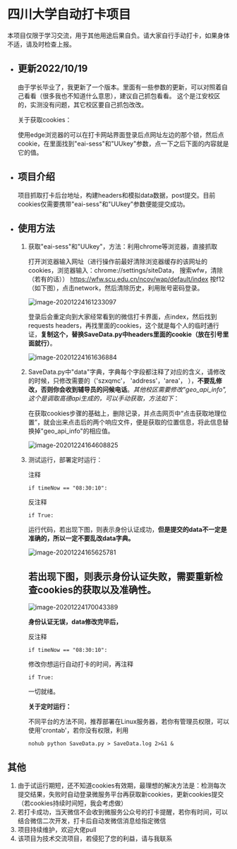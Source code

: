 # 四川大学自动打卡项目

本项目仅限于学习交流，用于其他用途后果自负。请大家自行手动打卡，如果身体不适，请及时检查上报。
- ## 更新2022/10/19
  由于学长毕业了，我更新了一个版本。里面有一些参数的更新，可以对照着自己看看（很多我也不知道什么意思），建议自己抓包看看。
  这个是江安校区的，实测没有问题，其它校区要自己抓包改改。
  
  关于获取cookies：
  
  使用edge浏览器的可以在打卡网站界面登录后点网址左边的那个锁，然后点cookie，在里面找到"eai-sess"和"UUkey"参数，点一下之后下面的内容就是它的值。

- ## 项目介绍

  项目抓取打卡后台地址，构建headers和模拟data数据，post提交。目前cookies仅需要携带"eai-sess"和"UUkey"参数便能提交成功。

- ## 使用方法

  1. 获取"eai-sess"和"UUkey"，方法：利用chrome等浏览器，直接抓取

     打开浏览器输入网址（进行操作前最好清除浏览器缓存的该网址的cookies，浏览器输入：chrome://settings/siteData， 搜索wfw，清除（若有的话））
     https://wfw.scu.edu.cn/ncov/wap/default/index
     按f12（如下图），点击network，然后清除历史，利用账号密码登录。

     ![image-20201224161233097](https://github.com/wangyufei2969/ScuDaKa/blob/main/image-20201224161233097.png)

     登录后会重定向到大家经常看到的微信打卡界面，点index，然后找到requests headers，再找里面的cookies，这个就是每个人的临时通行证，**复制这个，替换SaveData.py中headers里面的cookie（放在引号里面就行）**。

     ![image-20201224161636884](https://github.com/wangyufei2969/ScuDaKa/blob/main/image-20201224161636884.png)

  2. SaveData.py中"data"字典，字典每个字段都注释了对应的含义，请修改的时候，只修改需要的（'szxqmc'， 'address'，'area'， ），**不要乱修改，否则你会收到辅导员的问候电话**。*其他校区需要修改"geo_api_info",这个是调取高德api生成的，可以手动获取，方法如下*：

     ​		在获取cookies步骤的基础上，删除记录，并点击网页中“点击获取地理位置”，就会出来点击后的两个响应文件，便是获取的位置信息，将此信息替换掉"geo_api_info"的相应值。

     ![image-20201224164608825](https://github.com/wangyufei2969/ScuDaKa/blob/main/image-20201224164608825.png)

  3. 测试运行，部署定时运行：

     注释

     ```
     if timeNow == "08:30:10":
     ```

     反注释

     ```
     if True:
     ```

     运行代码，若出现下图，则表示身份认证成功，**但是提交的data不一定是准确的，所以一定不要乱改data字典。**

     ![image-20201224165625781](https://github.com/wangyufei2969/ScuDaKa/blob/main/image-20201224165625781.png)

     ## 若出现下图，则表示身份认证失败，需要重新检查cookies的获取以及准确性。

     ![image-20201224170043389](https://github.com/wangyufei2969/ScuDaKa/blob/main/image-20201224170043389.png)

     **身份认证无误，data修改完毕后，**

     反注释

     ```
     if timeNow == "08:30:10":
     ```

     修改你想运行自动打卡的时间，再注释

     ```
     if True:
     ```

     一切就绪。

     **关于定时运行：**

     不同平台的方法不同，推荐部署在Linux服务器，若你有管理员权限，可以使用'crontab'，若你没有权限，利用

     ```
     nohub python SaveData.py > SaveData.log 2>&1 &
     ```

## 其他

1. 由于试运行期短，还不知道cookies有效期，最理想的解决方法是：检测每次提交结果，失败时自动登录微服务平台再获取新cookies，更新cookies提交（若cookies持续时间短，我会考虑做）
2. 若打卡成功，当天微信不会收到微服务公众号的打卡提醒，若你有时间，可以结合微信二次开发，打卡后自动发微信消息给指定微信
3. 项目持续维护，欢迎大佬pull
4. 该项目为技术交流项目，若侵犯了您的利益，请与我联系

